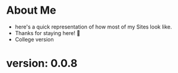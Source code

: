 # About Me

- here's a quick representation of how most of my Sites look like.
- Thanks for staying here! 💜
- College version

# version: 0.0.8